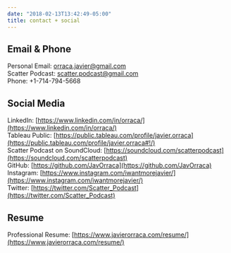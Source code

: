 ```yaml
---
date: "2018-02-13T13:42:49-05:00"
title: contact + social
---
```


## Email & Phone

Personal Email: [orraca.javier@gmail.com](mailto:orraca.javier@gmail.com)
<br/>Scatter Podcast: [scatter.podcast@gmail.com](mailto:scatter.podcast@gmail.com)
<br/>Phone: +1-714-794-5668

## Social Media

LinkedIn: [https://www.linkedin.com/in/orraca/](https://www.linkedin.com/in/orraca/)
<br/>Tableau Public: [https://public.tableau.com/profile/javier.orraca](https://public.tableau.com/profile/javier.orraca#!/)
<br/>Scatter Podcast on SoundCloud: [https://soundcloud.com/scatterpodcast](https://soundcloud.com/scatterpodcast)
<br/>GitHub: [https://github.com/JavOrraca](https://github.com/JavOrraca)
<br/>Instagram: [https://www.instagram.com/iwantmorejavier/](https://www.instagram.com/iwantmorejavier/)
<br/>Twitter: [https://twitter.com/Scatter_Podcast](https://twitter.com/Scatter_Podcast)

## Resume

Professional Resume: [https://www.javierorraca.com/resume/](https://www.javierorraca.com/resume/)